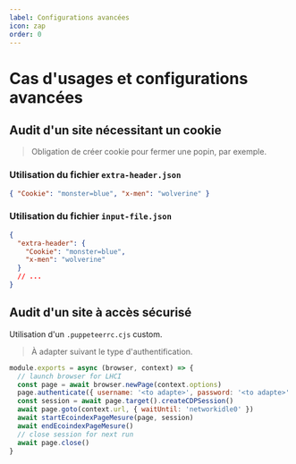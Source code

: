 ```yaml
---
label: Configurations avancées
icon: zap
order: 0
---
```


# Cas d'usages et configurations avancées

## Audit d'un site nécessitant un cookie

> Obligation de créer cookie pour fermer une popin, par exemple.

### Utilisation du fichier `extra-header.json`

```json
{ "Cookie": "monster=blue", "x-men": "wolverine" }
```

### Utilisation du fichier `input-file.json`

```json
{
  "extra-header": {
    "Cookie": "monster=blue",
    "x-men": "wolverine"
  }
  // ...
}
```

## Audit d'un site à accès sécurisé

Utilisation d'un `.puppeteerrc.cjs` custom.

> À adapter suivant le type d'authentification.

```javascript
module.exports = async (browser, context) => {
  // launch browser for LHCI
  const page = await browser.newPage(context.options)
  page.authenticate({ username: '<to adapte>', password: '<to adapte>' })
  const session = await page.target().createCDPSession()
  await page.goto(context.url, { waitUntil: 'networkidle0' })
  await startEcoindexPageMesure(page, session)
  await endEcoindexPageMesure()
  // close session for next run
  await page.close()
}
```
